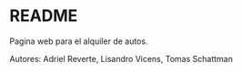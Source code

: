 # README

Pagina web para el alquiler de autos.

Autores:
Adriel Reverte,
Lisandro Vicens,
Tomas Schattman
